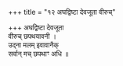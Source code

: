 +++
title = "१२ अघद्विष्टा देवजूता वीरुच्"

+++
अघद्विष्टा देवजूता  
वीरुच् छपथयावनी ।  
उद्ना मलम् इवावानैक्  
सर्वान् मच् छपथाꣳ अधि ॥